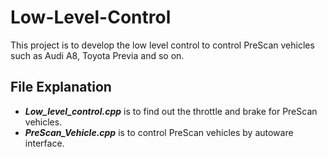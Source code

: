 # Low-Level-Control
This project is to develop the low level control to control PreScan vehicles such as Audi A8, Toyota Previa and so on.
## File Explanation
- ***Low_level_control.cpp*** is to find out the throttle and brake for PreScan vehicles.
- ***PreScan_Vehicle.cpp*** is to control PreScan vehicles by autoware interface.

